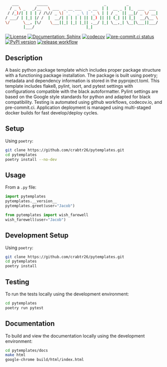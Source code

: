 ```bash

   ___        _____                         _         _
  / _ \ _   _/__   \ ___  _ __ ___   _ __  | |  __ _ | |_  ___  ___
 / /_)/| | | | / /\// _ \| '_ ` _ \ | '_ \ | | / _` || __|/ _ \/ __|
/ ___/ | |_| |/ /  |  __/| | | | | || |_) || || (_| || |_|  __/\__ \
\/      \__, |\/    \___||_| |_| |_|| .__/ |_| \__,_| \__|\___||___/
        |___/                       |_|

```
<!-- source - https://patorjk.com/software/taag/#p=display&h=1&f=Ogre&t=PyTemplates -->

[![License](https://img.shields.io/badge/License-Creative%20Commons%20Zero%20v1.0-informational?style=flat)](./LICENSE)
[![Documentation: Sphinx](https://img.shields.io/badge/Documentation-Sphinx-08476D?style=flat)](https://pytemplate.github.io/python_package/)
[![codecov](https://codecov.io/gh/PyTemplate/python_package/branch/main/graph/badge.svg?token=HG1NQ8HRA4)](https://codecov.io/gh/PyTemplate/python_package)
[![pre-commit.ci status](https://results.pre-commit.ci/badge/github/PyTemplate/python_package/main.svg)](https://results.pre-commit.ci/latest/github/PyTemplate/python_package/main)
[![PyPI version](https://badge.fury.io/py/pytemplates_pypackage.svg)](https://pypi.org/project/pytemplates-pypackage/)
[![release workflow](https://github.com/PyTemplate/python_package/actions/workflows/test-and-lint.yaml/badge.svg)](https://github.com/PyTemplate/python_package/actions?query=workflow%3A%22Test+and+Lint%22++)


## Description

A basic python package template which includes proper package structure with a functioning package installation. The package is built using poetry; metadata and dependency information is stored in the pyproject.toml. This template includes flake8, pylint, isort, and pytest settings with configurations compatible with the black autoformatter. Pylint settings are based on the Google style standards for python and adapted for black compatibility.  Testing is automated using github workflows, codecov.io, and pre-commit.ci. Application deployment is managed using multi-staged docker builds for fast develop/deploy cycles.

## Setup

Using `poetry`:

```bash
git clone https://github.com/crabtr26/pytemplates.git
cd pytemplates
poetry install --no-dev
```

## Usage

From a `.py` file:

```python
import pytemplates
pytemplates.__version__
pytemplates.greet(user="Jacob")

from pytemplates import wish_farewell
wish_farewell(user="Jacob")
```

## Development Setup

Using `poetry`:

```bash
git clone https://github.com/crabtr26/pytemplates.git
cd pytemplates
poetry install
```

## Testing

To run the tests locally using the development environment:

```bash
cd pytemplates
poetry run pytest
```

## Documentation

To build and view the documentation locally using the development environment:

```bash
cd pytemplates/docs
make html
google-chrome build/html/index.html
```
